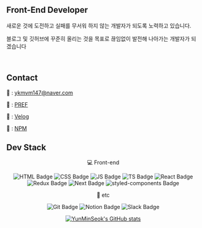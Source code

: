 ## Front-End Developer

새로운 것에 도전하고 실패를 무서워 하지 않는 개발자가 되도록 노력하고 있습니다.

블로그 및 깃허브에 꾸준히 올리는 것을 목표로 끊임없이 발전해 나아가는 개발자가 되겠습니다


<br/>

## Contact

📩 : ykmvm147@naver.com

🏢 : [PREF](http://www.prefinc.com/main/index)

🧑 : [Velog](https://velog.io/@minseok_yun)

🧑 : [NPM](https://www.npmjs.com/~yunminseok)
<br/>

## Dev Stack

<div align=center>
 
 💻 Front-end
 
 ![HTML Badge](https://img.shields.io/badge/HTML-E34F26?style=flat-square&logo=HTML5&logoColor=white)
 ![CSS Badge](https://img.shields.io/badge/CSS-1572B6?style=flat-square&logo=CSS3&logoColor=white)
 ![JS Badge](https://img.shields.io/badge/JavaScript-F7DF1E?style=flat-square&logo=Javascript&logoColor=black)
 ![TS Badge](https://img.shields.io/badge/TypeScript-3178C6?style=flat-square&logo=Typescript&logoColor=white)
 ![React Badge](https://img.shields.io/badge/React-61DAFB?style=flat-square&logo=React&logoColor=black)
 ![Redux Badge](https://img.shields.io/badge/Redux-764ABC?style=flat-square&logo=Redux&logoColor=white)
 ![Next Badge](https://img.shields.io/badge/Next.js-000000?style=flat-square&logo=Next.js&logoColor=white)
 ![styled-components Badge](https://img.shields.io/badge/Styled_Components-DB7093?style=flat-square&logo=styled-components&logoColor=white)
 
 🎸 etc
 
 ![Git Badge](https://img.shields.io/badge/Git-F05032?style=flat-square&logo=Git&logoColor=white)
 ![Notion Badge](https://img.shields.io/badge/Notion-000000?style=flat-square&logo=Notion&logoColor=white)
 ![Slack Badge](https://img.shields.io/badge/Slack-4A154B?style=flat-square&logo=Slack&logoColor=white)
 
 [![YunMinSeok's GitHub stats](https://github-readme-stats.vercel.app/api?username=YunMinSeok&show_icons=true&theme=react)](https://github.com/YunMinSeok)
 
</div>

